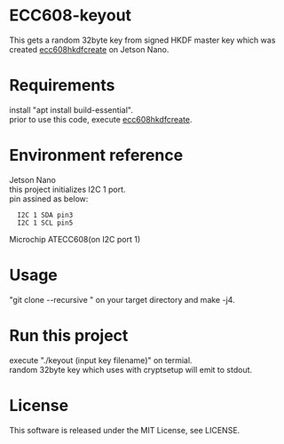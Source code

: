 # ECC608-keyout

This gets a random 32byte key from signed HKDF master key which was created [ecc608hkdfcreate](https://github.com/kmwebnet/ECC608-hkdf-create) on Jetson Nano.  

# Requirements

  install "apt install build-essential".  
  prior to use this code, execute [ecc608hkdfcreate](https://github.com/kmwebnet/ECC608-hkdf-create).  

# Environment reference
  
  Jetson Nano   
  this project initializes I2C 1 port.  
  pin assined as below:  


      I2C 1 SDA pin3   
      I2C 1 SCL pin5  
          
  Microchip ATECC608(on I2C port 1)  

# Usage

"git clone --recursive <this pages URL>" on your target directory and make -j4.  

# Run this project

execute "./keyout (input key filename)" on termial.  
random 32byte key which uses with cryptsetup will emit to stdout.   

# License

This software is released under the MIT License, see LICENSE.
